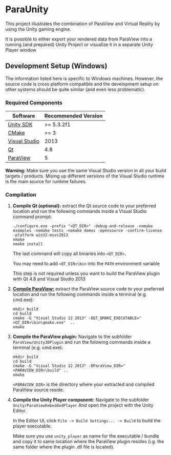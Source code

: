 # ParaUnity

This project illustrates the combination of ParaView and Virtual Reality by using the Unity gaming engine.

It is possible to either export your rendered data from ParaView into a running (and prepared) Unity Project or
visualize it in a separate Unity Player window

## Development Setup (Windows)

The information listed here is specific to Windows machines. However, the source code is cross platform compatible
and the development setup on other systems should be quite similar (and even less problematic).

### Required Components

| Software                                                                          | Recommended Version |
| --------------------------------------------------------------------------------- | ------------------- |
| [Unity SDK](https://unity3d.com/get-unity)                                        | \>= 5.3.2f1         |
| [CMake](https://cmake.org/download)                                               | \>= 3               |
| [Visual Studio](https://www.visualstudio.com/en-us/news/vs2013-community-vs.aspx) | 2013                |
| [Qt](https://download.qt.io/archive/qt/4.8)                                       | 4.8                 |
| [ParaView](http://www.paraview.org/download)                                      | 5                   |

**Warning:** Make sure you use the same Visual Studio version in all your build targets / products. Mixing up different
versions of the Visual Studio runtime is the main source for runtime failures.

### Compilation


1. **Compile Qt (optional):** extract the Qt source code to your preferred location and run the following commands inside a
   Visual Studio command prompt:

   ```
   ./configure.exe -prefix "<QT_DIR>" -debug-and-release -nomake examples -nomake tests -nomake demos -opensource -confirm-license  -platform win32-msvc2013
   nmake
   nmake install
   ```

   The last command will copy all binaries into `<QT_DIR>`.

   You may need to add `<QT_DIR>\bin` into the `PATH` environment variable

   This step is not required unless you want to build the ParaView plugin with Qt 4.8 and Visual Studio 2013

2. [**Compile ParaView:**](http://www.paraview.org/Wiki/ParaView:Build_And_Install) extract the ParaView source code to
   your preferred location and run the following commands inside
   a terminal (e.g. cmd.exe):

   ```
   mkdir build
   cd build
   cmake -G "Visual Studio 12 2013" -DQT_QMAKE_EXECUTABLE="<QT_DIR>\bin\qmake.exe"  ..
   nmake
   ```

3. **Compile the ParaView plugin:** Navigate to the subfolder `ParaView/Unity3DPlugin` and run the folowing commands
  inside a terminal (e.g. cmd.exe):

   ```
   mkdir build
   cd build
   cmake -G "Visual Studio 12 2013" -DParaView_DIR="<PARAVIEW_DIR>\build" ..
   nmake
   ```

   `<PARAVIEW_DIR>` is the directory where your extracted and compiled ParaView source reside.
4. **Compile the Unity Player component:** Navigate to the subfolder `Unity/ParaViewEmbeddedPlayer`
   And open the project with the Unity Editor.

   In the Editor UI, click `File -> Build Settings... -> Build` to build
   the player executable.

   Make sure you use `unity_player` as name for the executable / bundle and copy it to same location where
   the ParaView plugin resides (i.g. the same folder where the plugin .dll file is located).
